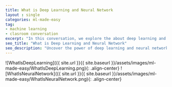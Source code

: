 ```yaml
---
title: What is Deep Learning and Neural Network
layout : single
categories: ml-made-easy
tag:
- machine learning
- clasroom conversation
excerpt: "In this conversation, we explore the about deep learning and neural networks. Through a conversation between a teacher and a student, we uncover the essence of deep learning and its advanced capabilities. Discover how deep learning uses deep neural networks to automatically learn complex patterns from data, and how neural networks, inspired by the human brain, process information and make predictions. Dive into the analogy of working in a team and the game of 'Chinese Whispers' to gain a deeper understanding of these concepts" 
seo_title: "What is Deep Learning and Neural Network"
seo_description: "Uncover the power of deep learning and neural networks in this engaging conversation between a teacher and a student. Learn about deep learning's ability to understand complex patterns through deep neural networks. Explore the concept of neural networks, inspired by the human brain, and how they process information and make predictions. Discover the analogy of working in a team and the game of Chinese Whispers to grasp these concepts better. Dive into the fascinating world of deep learning and neural networks today"
---
```


![WhatIsDeepLearning]({{ site.url }}{{ site.baseurl }}/assets/images/ml-made-easy/WhatIsDeepLearning.png){: .align-center}
![WhatIsNeuralNetwork]({{ site.url }}{{ site.baseurl }}/assets/images/ml-made-easy/WhatIsNeuralNetwork.png){: .align-center}


